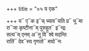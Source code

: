 +++
title = "०५ य एक"

+++
य᳓ ए᳓क इ᳓च् च्याव᳓यति प्र᳓ भू᳓मा  
रा᳓जा कृष्टीना᳓म् पुरुहूत᳓ इ᳓न्द्रः  
सत्य᳓म् एनम् अ᳓नु वि᳓श्वे मदन्ति  
रातिं᳓ देव᳓स्य गृणतो᳓ मघो᳓नः